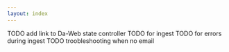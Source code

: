 ```yaml
---
layout: index
---
```



TODO add link to Da-Web state controller
TODO for ingest
TODO for errors during ingest
TODO troobleshooting when no email
